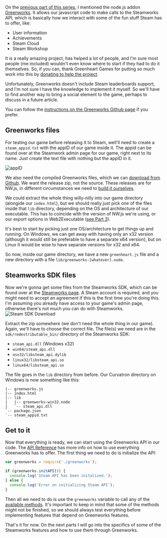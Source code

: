 On the [previous part of this series](getting-a-phaser-game-on-steam-3), I mentioned the node.js addon [Greenworks](https://github.com/greenheartgames/greenworks). It allows our javascript code to make calls to the Steamworks API, which is basically how we interact with some of the fun stuff Steam has to offer, like:

* User information
* Achievements
* Steam Cloud
* Steam Workshop

It is a really amazing project, has helped a lot of people, and I'm sure most people (me included) wouldn't even know where to start if they had to do it themselves. So, if you can, thank Greenheart Games for putting so much work into this by [donating to help the project](https://pledgie.com/campaigns/27218).

Unfortunately, Greenworks doesn't include Steam leaderboards support, and I'm not sure I have the knowledge to implement it myself. So we'll have to find another way to bring a social element to the game, perhaps to discuss in a future article.

You can follow the [instructions on the Greenworks Github page](https://github.com/greenheartgames/greenworks#start-greenworks-in-nwjs) if you prefer.

## Greenworks files
For testing our game before releasing it to Steam, well'll need to create a `steam_appid.txt` with the appID of our game inside it. The appid can be found over at the Steamwork admin page for our game, right next to its name. Just create the text file with nothing but the appID in it.

![appID](http://i.imgur.com/rACHgH4.png)

We also need the compiled Greenworks files, which we can [download from Github](https://github.com/greenheartgames/greenworks/releases/latest). We want the release zip, not the source. These releases are for NW.js, in different circumstances we need to [build it ourselves](https://github.com/greenheartgames/greenworks/tree/0.5.1#building-instructions).

We could extract the whole thing willy-nilly into our game directory (alongide our `index.html`), but we should really just pick one of the files inside that `lib` directory, depending on the OS and architecture of our executable. This has to coincide with the version of NW.js we're using, or our export options in Web2Executable ([see Part 3](http://blog.bravebunny.co/getting-a-phaser-game-on-steam-3-executable/)).

It's best to start by picking just one OS/architecture to get things up and running. On Windows, we can get away with having only an x32 version (although it would still be preferable to have a separate x64 version), but on Linux it would be wise to have separate versions for x32 and x64.

So now, inside our game directory, we have a new `greenheart.js` file and a new directory with a file `lib/greenworks-[whatever].node`.

## Steamworks SDK files
Now we're gonna get some files from the Steamworks SDK, which can be found over at the [Steamworks page](https://partner.steamgames.com/). A Steam account is required, and you might need to accept an agreement if this is the first time you're doing this. I'm assuming you already have access to your game's admin page, otherwise there's not much you can do with Steamworks.
![Steam SDK Download](http://i.imgur.com/LKicqrf.png)

Extract the zip somewhere (we don't need the whole thing in our game). Again, we'll have to choose the correct file. The file(s) we need are in the `sdk/redestributable_bin/` directory of the Steamworks SDK:

* `steam_api.dll` (Windows x32)
* `win64/steam_api.dll`
* `osx32/libsteam_api.dylib`
* `linux32/libsteam_api.so`
* `linux64/libsteam_api.so`

The file goes in the `lib` directory from before. Our Curvatron directory on Windows is now something like this:
```
|-- greenworks.js
|-- index.html
|-- lib
|   |-- greenworks-win32.node
|   `-- steam_api.dll
`-- package.json
`-- steam_appid.txt
```

## Get to it
Now that everything is ready, we can start using the Greenworks API in our code. The [API Reference](https://github.com/greenheartgames/greenworks/wiki/API-Reference) has more info on how to use everything Greenworks has to offer. The first thing we need to do is initialize the API:
```javascript
var greenworks = require('./greenworks');

if (greenworks.initAPI()) {
  console.log('Steam API has been initalized.');
} else {
  console.log('Error on initializing Steam API');
}
```
Then all we need to do is use the `greenworks` variable to call any of the [available methods](https://github.com/greenheartgames/greenworks/wiki/Greenworks-API). It's important to keep in mind that some of the methods might not be finished, so we should always test everything before implementing features that depend on Greenworks features.

That's it for now. On the next parts I will go into the specifics of some of the Steamworks features and how to use them through Greenworks.

